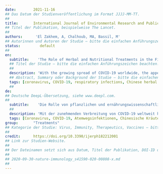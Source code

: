 ```yaml
---
date:        2021-11-16
## Das Datum der Studienveröffentlichung im Format JJJJ-MM-TT.
##
title:       International Journal of Environmental Research and Public Health
## Titel der Publikation, beispielweise The Lancet.
##
authors:      'El Zakhem, A, Chalhoub, MA, Bassil, M'
## Autorinnen und Autoren der Studie – bitte die einfachen Anführungszeichen beachten!
status:         default
##
en:
  subtitle:    'The Role of Herbal and Nutritional Treatments in the Fight against COVID-19 and Other Respiratory Tract Infections'
  ## Titel der Studie – bitte die einfachen Anführungszeichen beachten!
  ##
  description: 'With the growing spread of COVID-19 worldwide, the appeal to alternative and nutritional therapies in conjunction with medical therapies has been heightened. This article aims to review studies assessing the roles of Chinese traditional medicine and nutrition in upper respiratory infections, including COVID-19. Various Chinese herbal protocols have been shown to fight respiratory infections, with several having been tested on the novel coronavirus. Additionally, promising findings have been reported when medical treatments were complemented with nutritional interventions. Supplementation with vitamins C and D, Zinc and Selenium are discussed, in addition to certain phytochemicals and food that also possess immunoregulatory and antiviral properties. Further clinical studies are needed to establish these alternative treatments as part of the management of emerging respiratory infections.'
  ## Abstract, Summary oder Background der Studie – bitte die einfachen Anführungszeichen beachten!
  tags: [coronavirus, COVID-19, respiratory infections, Chinese herbal medicine, nutrition, micronutrients]
  ##
de: 
## Deutsche DeepL-Übersetzung, siehe www.deepl.com.
##
  subtitle:    'Die Rolle von pflanzlichen und ernährungswissenschaftlichen Behandlungen im Kampf gegen COVID-19 und andere Atemwegsinfektionen'
  ##
  description: 'Mit der zunehmenden Verbreitung von COVID-19 weltweit hat sich die Attraktivität von alternativen und ernährungswissenschaftlichen Therapien in Verbindung mit medizinischen Therapien erhöht. In diesem Artikel werden Studien zur Bewertung der Rolle der traditionellen chinesischen Medizin und Ernährung bei Infektionen der oberen Atemwege, einschließlich COVID-19, zusammengefasst. Verschiedene chinesische Kräuterprotokolle haben sich bei der Bekämpfung von Atemwegsinfektionen bewährt, wobei mehrere davon an dem neuen Coronavirus getestet wurden. Darüber hinaus wurden vielversprechende Ergebnisse gemeldet, wenn medizinische Behandlungen durch Ernährungsmaßnahmen ergänzt wurden. Diskutiert wird die Supplementierung mit den Vitaminen C und D, Zink und Selen sowie mit bestimmten sekundären Pflanzenstoffen und Lebensmitteln, die ebenfalls immunregulierende und antivirale Eigenschaften besitzen. Weitere klinische Studien sind erforderlich, um diese alternativen Behandlungen als Teil der Behandlung neu auftretender Atemwegsinfektionen zu etablieren.'
  tags: [Coronavirus, COVID-19, Atemwegsinfektionen, Chinesische Kräutermedizin, Ernährung, Mikronährstoffe]
group:       "Treatments"
## Kategorie der Studie: Virus, Immunity, Therapeutics, Vaccines – bitte die Anführungszeichen beachten!
##
credit:      https://doi.org/10.3390/ijerph182212001
## Link zur Studien-Website.
##
## Der Dateinamen setzt sich aus Datum, Titel der Publikation, DOI-ID der Studie (nach dem letzten Slash) und der Dateiendung zusammen. Bitte den Unterstrich vor der DOI-ID beachten!
##
## 2020-09-30-nature-immunology_s41590-020-00808-x.md
##
---
```

<object data="{{ page.link }}" style='height:calc(100vh - 400px); width: 100%' type='application/pdf'></object>